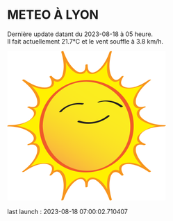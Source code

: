# METEO À LYON

Dernière update datant du 2023-08-18 à 05 heure.  
Il fait actuellement 21.7°C et le vent souffle à 3.8 km/h.      

![](./.github/sun.png)

last launch : 2023-08-18 07:00:02.710407
